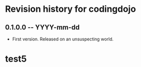 # Revision history for codingdojo

## 0.1.0.0 -- YYYY-mm-dd

* First version. Released on an unsuspecting world.
# test5
